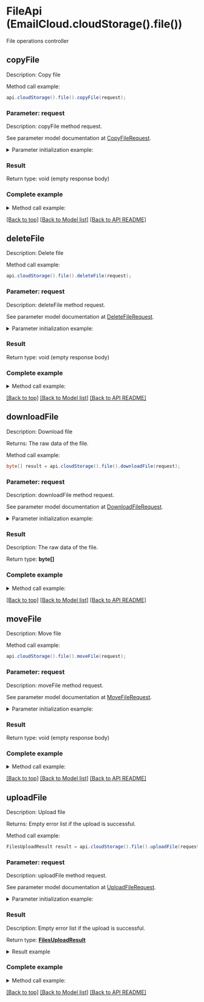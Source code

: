 # FileApi (EmailCloud.cloudStorage().file())

File operations controller

<a name="copyFile"></a>
## copyFile

Description: Copy file


Method call example:
```java
api.cloudStorage().file().copyFile(request);
```


### Parameter: request

Description: copyFile method request.

See parameter model documentation at [CopyFileRequest](CopyFileRequest.md).

<details>
    <summary>Parameter initialization example:</summary>

```java
CopyFileRequest request = Models.copyFileRequest()
    .srcPath("/storage/path/to/source/file.ext")
    .destPath("/storage/path/to/destination/file.ext")
    .srcStorageName("First Storage")
    .destStorageName("Other Storage")
    .build();
```

</details>

### Result

Return type: void (empty response body)

### Complete example

<details>
    <summary>Method call example:</summary>

```java
EmailCloud api = new EmailCloud(clientSecret, clientId);

// Prepare parameters:
CopyFileRequest request = Models.copyFileRequest()
    .srcPath("/storage/path/to/source/file.ext")
    .destPath("/storage/path/to/destination/file.ext")
    .srcStorageName("First Storage")
    .destStorageName("Other Storage")
    .build();

// Call method:
api.cloudStorage().file().copyFile(request);
```

</details>

[[Back to top]](#) [[Back to Model list]](Models.md) [[Back to API README]](README.md)

<a name="deleteFile"></a>
## deleteFile

Description: Delete file


Method call example:
```java
api.cloudStorage().file().deleteFile(request);
```


### Parameter: request

Description: deleteFile method request.

See parameter model documentation at [DeleteFileRequest](DeleteFileRequest.md).

<details>
    <summary>Parameter initialization example:</summary>

```java
DeleteFileRequest request = Models.deleteFileRequest()
    .path("/storage/path/to/file.ext")
    .storageName("First Storage")
    .build();
```

</details>

### Result

Return type: void (empty response body)

### Complete example

<details>
    <summary>Method call example:</summary>

```java
EmailCloud api = new EmailCloud(clientSecret, clientId);

// Prepare parameters:
DeleteFileRequest request = Models.deleteFileRequest()
    .path("/storage/path/to/file.ext")
    .storageName("First Storage")
    .build();

// Call method:
api.cloudStorage().file().deleteFile(request);
```

</details>

[[Back to top]](#) [[Back to Model list]](Models.md) [[Back to API README]](README.md)

<a name="downloadFile"></a>
## downloadFile

Description: Download file

Returns: The raw data of the file.

Method call example:
```java
byte[] result = api.cloudStorage().file().downloadFile(request);
```


### Parameter: request

Description: downloadFile method request.

See parameter model documentation at [DownloadFileRequest](DownloadFileRequest.md).

<details>
    <summary>Parameter initialization example:</summary>

```java
DownloadFileRequest request = Models.downloadFileRequest()
    .path("/storage/path/to/file.ext")
    .storageName("First Storage")
    .build();
```

</details>

### Result

Description: The raw data of the file.

Return type: **byte[]**

### Complete example

<details>
    <summary>Method call example:</summary>

```java
EmailCloud api = new EmailCloud(clientSecret, clientId);

// Prepare parameters:
DownloadFileRequest request = Models.downloadFileRequest()
    .path("/storage/path/to/file.ext")
    .storageName("First Storage")
    .build();

// Call method:
byte[] result = api.cloudStorage().file().downloadFile(request);
```

</details>

[[Back to top]](#) [[Back to Model list]](Models.md) [[Back to API README]](README.md)

<a name="moveFile"></a>
## moveFile

Description: Move file


Method call example:
```java
api.cloudStorage().file().moveFile(request);
```


### Parameter: request

Description: moveFile method request.

See parameter model documentation at [MoveFileRequest](MoveFileRequest.md).

<details>
    <summary>Parameter initialization example:</summary>

```java
MoveFileRequest request = Models.moveFileRequest()
    .srcPath("/storage/path/to/source/file.ext")
    .destPath("/storage/path/to/destination/file.ext")
    .srcStorageName("First Storage")
    .destStorageName("Other Storage")
    .build();
```

</details>

### Result

Return type: void (empty response body)

### Complete example

<details>
    <summary>Method call example:</summary>

```java
EmailCloud api = new EmailCloud(clientSecret, clientId);

// Prepare parameters:
MoveFileRequest request = Models.moveFileRequest()
    .srcPath("/storage/path/to/source/file.ext")
    .destPath("/storage/path/to/destination/file.ext")
    .srcStorageName("First Storage")
    .destStorageName("Other Storage")
    .build();

// Call method:
api.cloudStorage().file().moveFile(request);
```

</details>

[[Back to top]](#) [[Back to Model list]](Models.md) [[Back to API README]](README.md)

<a name="uploadFile"></a>
## uploadFile

Description: Upload file

Returns: Empty error list if the upload is successful.

Method call example:
```java
FilesUploadResult result = api.cloudStorage().file().uploadFile(request);
```


### Parameter: request

Description: uploadFile method request.

See parameter model documentation at [UploadFileRequest](UploadFileRequest.md).

<details>
    <summary>Parameter initialization example:</summary>

```java
UploadFileRequest request = Models.uploadFileRequest()
    .path("/storage/path/to/file.ext")
    .file(IOUtils.toByteArray(new FileInputStream("/local/file/system/path/to/file.ext")))
    .storageName("First Storage")
    .build();
```

</details>

### Result

Description: Empty error list if the upload is successful.

Return type: [**FilesUploadResult**](FilesUploadResult.md)

<details>
    <summary>Result example</summary>

```java
result = ;
```
</details>

### Complete example

<details>
    <summary>Method call example:</summary>

```java
EmailCloud api = new EmailCloud(clientSecret, clientId);

// Prepare parameters:
UploadFileRequest request = Models.uploadFileRequest()
    .path("/storage/path/to/file.ext")
    .file(IOUtils.toByteArray(new FileInputStream("/local/file/system/path/to/file.ext")))
    .storageName("First Storage")
    .build();

// Call method:
FilesUploadResult result = api.cloudStorage().file().uploadFile(request);

// Result example:
result = ;

```

</details>

[[Back to top]](#) [[Back to Model list]](Models.md) [[Back to API README]](README.md)

